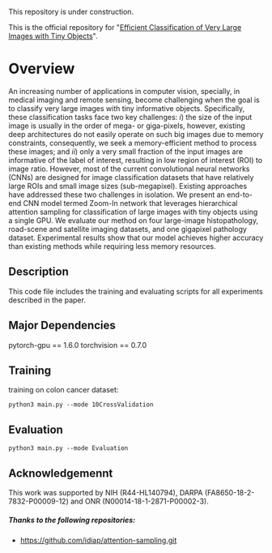 
This repository is under construction.

This is the official repository for "[Efficient Classification of Very Large Images with Tiny Objects](https://arxiv.org/abs/2106.02694)".
# Overview
An increasing number of applications in computer vision, specially, in medical imaging and remote sensing, become challenging when the goal is to classify very large images with tiny informative objects. 
Specifically, these classification tasks face two key challenges: $i$) the size of the input image is usually in the order of mega- or giga-pixels, however, existing deep architectures do not easily operate on such big images due to memory constraints, consequently, we seek a memory-efficient method to process these images; and $ii$) only a very small fraction of the input images are informative of the label of interest, resulting in low region of interest (ROI) to image ratio.
However, most of the current convolutional neural networks (CNNs) are designed for image classification datasets that have relatively large ROIs and small image sizes (sub-megapixel).
Existing approaches have addressed these two challenges in isolation.
We present an end-to-end CNN model termed Zoom-In network that leverages hierarchical attention sampling for classification of large images with tiny objects using a single GPU.
We evaluate our method on four large-image histopathology, road-scene and satellite imaging datasets, and one gigapixel pathology dataset.
Experimental results show that our model achieves higher accuracy than existing methods while requiring less memory resources.
## Description
This code file includes the training and evaluating scripts for all experiments described in the paper. 

## Major Dependencies
pytorch-gpu == 1.6.0
torchvision == 0.7.0 

## Training
training on colon cancer dataset:

    python3 main.py --mode 10CrossValidation
    
## Evaluation

    python3 main.py --mode Evaluation
    
## Acknowledgemennt
This work was supported by NIH (R44-HL140794), DARPA (FA8650-18-2-7832-P00009-12) and ONR (N00014-18-1-2871-P00002-3).

##### Thanks to the following repositories: 
- https://github.com/idiap/attention-sampling.git
